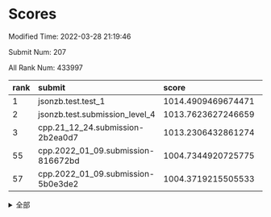# Scores

Modified Time: 2022-03-28 21:19:46

Submit Num: 207

All Rank Num: 433997

| rank |               submit               |       score        |       sigma        | pk_num |
| :--- | :--------------------------------- | :----------------- | :----------------- | :----- |
| 1    | jsonzb.test.test_1                 | 1014.4909469674471 | 0.8226033938331084 | 8388   |
| 2    | jsonzb.test.submission_level_4     | 1013.7623627246659 | 0.8366096343838381 | 8388   |
| 3    | cpp.21_12_24.submission-2b2ea0d7   | 1013.2306432861274 | 0.8029642348258805 | 8384   |
| 55   | cpp.2022_01_09.submission-816672bd | 1004.7344920725775 | 0.7225585197518619 | 8386   |
| 57   | cpp.2022_01_09.submission-5b0e3de2 | 1004.3719215505533 | 0.7294709250863652 | 8381   |


<details>
<summary>全部</summary>

| rank |                 submit                 |       score        |       sigma        | pk_num |
| :--- | :------------------------------------- | :----------------- | :----------------- | :----- |
| 1    | jsonzb.test.test_1                     | 1014.4909469674471 | 0.8226033938331084 | 8388   |
| 2    | jsonzb.test.submission_level_4         | 1013.7623627246659 | 0.8366096343838381 | 8388   |
| 3    | cpp.21_12_24.submission-2b2ea0d7       | 1013.2306432861274 | 0.8029642348258805 | 8384   |
| 4    | gobigger.level_3.submission_level_3_43 | 1012.3911331283788 | 0.7792203202071879 | 8387   |
| 5    | gobigger.level_3.submission_level_3_11 | 1011.6896237580138 | 0.7753246803285225 | 8388   |
| 6    | gobigger.level_3.submission_level_3_25 | 1011.678348965939  | 0.7636906842710931 | 8384   |
| 7    | gobigger.level_3.submission_level_3_33 | 1011.3996876757145 | 0.7820894533521561 | 8386   |
| 8    | gobigger.level_3.submission_level_3_22 | 1011.2559352029864 | 0.7789122681551004 | 8387   |
| 9    | gobigger.level_3.submission_level_3_15 | 1011.1581806671516 | 0.7859948247612135 | 8386   |
| 10   | gobigger.level_3.submission_level_3_34 | 1011.0932654278199 | 0.7539729253790791 | 8386   |
| 11   | gobigger.level_3.submission_level_3_19 | 1010.9316929555546 | 0.7499350776552138 | 8384   |
| 12   | gobigger.level_3.submission_level_3_48 | 1010.9160364388634 | 0.7752631971748485 | 8388   |
| 13   | gobigger.level_3.submission_level_3_0  | 1010.8116206785633 | 0.7718076247248233 | 8390   |
| 14   | gobigger.level_3.submission_level_3_17 | 1010.7721612817527 | 0.786983117941976  | 8384   |
| 15   | gobigger.level_3.submission_level_3_6  | 1010.7340541689188 | 0.7634646204844443 | 8385   |
| 16   | gobigger.level_3.submission_level_3_9  | 1010.7163016900467 | 0.7595558678294927 | 8380   |
| 17   | gobigger.level_3.submission_level_3_13 | 1010.5922878582684 | 0.7619932676791757 | 8384   |
| 18   | gobigger.level_3.submission_level_3_7  | 1010.5847769469697 | 0.7709589552781149 | 8385   |
| 19   | gobigger.level_3.submission_level_3_45 | 1010.57529850931   | 0.7513944234048164 | 8383   |
| 20   | gobigger.level_3.submission_level_3_4  | 1010.5511503659725 | 0.763397169946312  | 8383   |
| 21   | gobigger.level_3.submission_level_3_49 | 1010.5489777264893 | 0.7717932193739259 | 8388   |
| 22   | gobigger.level_3.submission_level_3_14 | 1010.5032359731937 | 0.7741430435648238 | 8389   |
| 23   | gobigger.level_3.submission_level_3_46 | 1010.431659722933  | 0.772022127177618  | 8389   |
| 24   | gobigger.level_3.submission_level_3_10 | 1010.3777487822915 | 0.7738714468866141 | 8389   |
| 25   | gobigger.level_3.submission_level_3_40 | 1010.3629093901066 | 0.7575850675956177 | 8389   |
| 26   | gobigger.level_3.submission_level_3_47 | 1010.3498136966293 | 0.7665117333221507 | 8388   |
| 27   | gobigger.level_3.submission_level_3_37 | 1010.2682685115357 | 0.7672224296876962 | 8390   |
| 28   | gobigger.level_3.submission_level_3_26 | 1010.2587753706132 | 0.7754592886787175 | 8387   |
| 29   | gobigger.level_3.submission_level_3_5  | 1010.2155361889438 | 0.7514982445398017 | 8385   |
| 30   | gobigger.level_3.submission_level_3_3  | 1010.1570080514498 | 0.7828703267119069 | 8390   |
| 31   | gobigger.level_3.submission_level_3_8  | 1010.1320777702766 | 0.7593683595535318 | 8384   |
| 32   | gobigger.level_3.submission_level_3_16 | 1010.1030582341384 | 0.7587111949288416 | 8386   |
| 33   | gobigger.level_3.submission_level_3_12 | 1010.0194204764163 | 0.752845770277195  | 8387   |
| 34   | gobigger.level_3.submission_level_3_41 | 1009.9909628191922 | 0.7611305593212253 | 8384   |
| 35   | gobigger.level_3.submission_level_3_24 | 1009.9039385755339 | 0.7517416694809067 | 8393   |
| 36   | gobigger.level_3.submission_level_3_18 | 1009.7800520878434 | 0.737134845097896  | 8387   |
| 37   | gobigger.level_3.submission_level_3_44 | 1009.6925489220645 | 0.7615123789398458 | 8389   |
| 38   | gobigger.level_3.submission_level_3_27 | 1009.5808360809896 | 0.7680835577216277 | 8388   |
| 39   | gobigger.level_3.submission_level_3_23 | 1009.5116594518424 | 0.7619340042298812 | 8383   |
| 40   | gobigger.level_3.submission_level_3_39 | 1009.4541225121563 | 0.746960182633221  | 8377   |
| 41   | gobigger.level_3.submission_level_3_38 | 1009.3838930226809 | 0.7464111751023804 | 8384   |
| 42   | gobigger.level_3.submission_level_3_36 | 1009.3468231039195 | 0.752225107259948  | 8387   |
| 43   | gobigger.level_3.submission_level_3_30 | 1009.3429776831678 | 0.7810279292512173 | 8382   |
| 44   | gobigger.level_3.submission_level_3_32 | 1009.3251375192802 | 0.7759887460621627 | 8382   |
| 45   | gobigger.level_3.submission_level_3_31 | 1009.2360003366197 | 0.7528863408803154 | 8387   |
| 46   | gobigger.level_3.submission_level_3_28 | 1009.2130456149766 | 0.7599428468852688 | 8383   |
| 47   | gobigger.level_3.submission_level_3_2  | 1009.2087350225825 | 0.7616418143196012 | 8387   |
| 48   | gobigger.level_3.submission_level_3_1  | 1009.1345868062164 | 0.7477922652959788 | 8389   |
| 49   | gobigger.level_3.submission_level_3_35 | 1009.0946234853042 | 0.75750935564672   | 8385   |
| 50   | gobigger.level_3.submission_level_3_20 | 1009.0803722066364 | 0.7496877342239122 | 8384   |
| 51   | gobigger.level_3.submission_level_3_21 | 1009.0600471366381 | 0.7505134051788125 | 8381   |
| 52   | gobigger.level_3.submission_level_3_42 | 1009.0176589879748 | 0.744989717656749  | 8391   |
| 53   | gobigger.level_3.submission_level_3_29 | 1008.9474463613697 | 0.7630075849515913 | 8389   |
| 54   | gobigger.level_1.submission_level_1_47 | 1004.9854516365278 | 0.7297431747024772 | 8388   |
| 55   | cpp.2022_01_09.submission-816672bd     | 1004.7344920725775 | 0.7225585197518619 | 8386   |
| 56   | gobigger.level_1.submission_level_1_5  | 1004.3983056065941 | 0.7197413518464808 | 8387   |
| 57   | cpp.2022_01_09.submission-5b0e3de2     | 1004.3719215505533 | 0.7294709250863652 | 8381   |
| 58   | gobigger.level_1.submission_level_1_49 | 1004.2528099933816 | 0.7052853157912392 | 8390   |
| 59   | gobigger.level_1.submission_level_1_36 | 1004.2172738357369 | 0.7213099229614087 | 8389   |
| 60   | gobigger.level_1.submission_level_1_20 | 1004.2110005130888 | 0.7181903053045625 | 8381   |
| 61   | gobigger.level_1.submission_level_1_8  | 1004.1700187572712 | 0.7310176700254423 | 8390   |
| 62   | gobigger.level_1.submission_level_1_4  | 1003.9487076881139 | 0.7210282003626853 | 8389   |
| 63   | gobigger.level_1.submission_level_1_33 | 1003.92703852122   | 0.7149123423069957 | 8382   |
| 64   | gobigger.level_1.submission_level_1_42 | 1003.8257867174416 | 0.72853344204629   | 8386   |
| 65   | gobigger.level_1.submission_level_1_27 | 1003.7944099825536 | 0.7127115479252354 | 8382   |
| 66   | gobigger.level_1.submission_level_1_41 | 1003.7796040091873 | 0.7385783428288721 | 8386   |
| 67   | gobigger.level_1.submission_level_1_26 | 1003.6752849020527 | 0.7154986189625132 | 8385   |
| 68   | gobigger.level_1.submission_level_1_0  | 1003.6692853623077 | 0.725318486111317  | 8382   |
| 69   | gobigger.level_1.submission_level_1_28 | 1003.5939519573052 | 0.7198958300524475 | 8385   |
| 70   | gobigger.level_1.submission_level_1_1  | 1003.5607220090441 | 0.715071396553667  | 8386   |
| 71   | gobigger.level_1.submission_level_1_15 | 1003.5153958727174 | 0.718974276869931  | 8385   |
| 72   | gobigger.level_1.submission_level_1_2  | 1003.5119999434179 | 0.7234725299150373 | 8390   |
| 73   | gobigger.level_1.submission_level_1_13 | 1003.4930506337449 | 0.7084563240117204 | 8383   |
| 74   | gobigger.level_1.submission_level_1_30 | 1003.3735722128696 | 0.7183944786645323 | 8391   |
| 75   | gobigger.level_1.submission_level_1_34 | 1003.3642765189057 | 0.7178555804629424 | 8391   |
| 76   | gobigger.level_1.submission_level_1_40 | 1003.3308104799484 | 0.7177894455635482 | 8386   |
| 77   | gobigger.level_1.submission_level_1_43 | 1003.3307049107963 | 0.7173869793819546 | 8387   |
| 78   | gobigger.level_1.submission_level_1_12 | 1003.3068334956351 | 0.7184556275468639 | 8387   |
| 79   | gobigger.level_1.submission_level_1_45 | 1003.2869722923195 | 0.7135471528623082 | 8386   |
| 80   | gobigger.level_1.submission_level_1_6  | 1003.104850425888  | 0.7099058188987714 | 8379   |
| 81   | gobigger.level_1.submission_level_1_10 | 1003.0972747237679 | 0.7154865376631829 | 8388   |
| 82   | gobigger.level_1.submission_level_1_3  | 1002.92062401413   | 0.7131319568943064 | 8387   |
| 83   | gobigger.level_1.submission_level_1_23 | 1002.9058928130014 | 0.7098424579576568 | 8390   |
| 84   | gobigger.level_1.submission_level_1_17 | 1002.8549854474963 | 0.7207102647144262 | 8384   |
| 85   | gobigger.level_1.submission_level_1_37 | 1002.8030359065617 | 0.7119135429465894 | 8385   |
| 86   | gobigger.level_1.submission_level_1_35 | 1002.7212009937198 | 0.7087408561411935 | 8388   |
| 87   | gobigger.level_1.submission_level_1_19 | 1002.7030770256251 | 0.7151829071392131 | 8386   |
| 88   | gobigger.level_1.submission_level_1_29 | 1002.658871540692  | 0.7193957062434087 | 8386   |
| 89   | gobigger.level_1.submission_level_1_46 | 1002.6508355443394 | 0.716384336765371  | 8389   |
| 90   | gobigger.level_1.submission_level_1_18 | 1002.5088369235506 | 0.7210991627041126 | 8390   |
| 91   | gobigger.level_1.submission_level_1_22 | 1002.4993070589646 | 0.712757640655581  | 8389   |
| 92   | gobigger.level_1.submission_level_1_16 | 1002.4189933159788 | 0.7075988230215915 | 8386   |
| 93   | gobigger.level_1.submission_level_1_44 | 1002.3487386695516 | 0.725140857774138  | 8387   |
| 94   | gobigger.level_1.submission_level_1_21 | 1002.338806348823  | 0.7279511647217295 | 8386   |
| 95   | gobigger.level_1.submission_level_1_14 | 1002.3162544847261 | 0.7022567405148062 | 8389   |
| 96   | gobigger.level_1.submission_level_1_11 | 1002.281663691225  | 0.7159727194627145 | 8389   |
| 97   | gobigger.level_1.submission_level_1_7  | 1002.2428345234749 | 0.7087006311978173 | 8382   |
| 98   | gobigger.level_1.submission_level_1_24 | 1002.2208471152071 | 0.7194467478996184 | 8385   |
| 99   | gobigger.level_1.submission_level_1_32 | 1002.2147263714395 | 0.7235448000682565 | 8392   |
| 100  | gobigger.level_1.submission_level_1_25 | 1002.1178541423726 | 0.70875549584571   | 8390   |
| 101  | gobigger.level_1.submission_level_1_38 | 1001.9859951259344 | 0.7276592283876844 | 8392   |
| 102  | gobigger.level_1.submission_level_1_39 | 1001.9443301729646 | 0.7065212830771282 | 8388   |
| 103  | gobigger.level_1.submission_level_1_48 | 1001.6877350561779 | 0.7091864856527303 | 8387   |
| 104  | gobigger.level_1.submission_level_1_9  | 1001.4982135562867 | 0.708337292718836  | 8389   |
| 105  | gobigger.level_1.submission_level_1_31 | 1001.394291620113  | 0.7115306207509275 | 8388   |
| 106  | gobigger.random.submission_random_44   | 997.6691387092562  | 0.6996926102030805 | 8387   |
| 107  | gobigger.random.submission_random_27   | 997.5117393364471  | 0.6987689304608629 | 8389   |
| 108  | gobigger.random.submission_random_43   | 997.1680463952824  | 0.7048306487976446 | 8383   |
| 109  | gobigger.random.submission_random_45   | 996.9858843658698  | 0.7153798609843746 | 8383   |
| 110  | gobigger.random.submission_random_41   | 996.9499852478929  | 0.706001170181517  | 8381   |
| 111  | gobigger.random.submission_random_7    | 996.8681183411733  | 0.7223326811747972 | 8384   |
| 112  | gobigger.random.submission_random_32   | 996.6926160809423  | 0.7157445638123218 | 8380   |
| 113  | gobigger.random.submission_random_8    | 996.6427005134871  | 0.7118738264988994 | 8386   |
| 114  | gobigger.random.submission_random_30   | 996.5485095960443  | 0.70349717707517   | 8388   |
| 115  | gobigger.random.submission_random_37   | 996.506706459885   | 0.7043256719139401 | 8390   |
| 116  | gobigger.random.submission_random_10   | 996.5021154105957  | 0.7034261533643327 | 8387   |
| 117  | gobigger.random.submission_random_16   | 996.4829668708721  | 0.7080936697047172 | 8386   |
| 118  | gobigger.random.submission_random_22   | 996.4614442622571  | 0.7222006326497967 | 8386   |
| 119  | gobigger.random.submission_random_3    | 996.3474471889089  | 0.7058723918614507 | 8387   |
| 120  | gobigger.random.submission_random_24   | 996.3439648900123  | 0.7027424933823311 | 8385   |
| 121  | gobigger.random.submission_random_39   | 996.33238282017    | 0.7103703905650149 | 8387   |
| 122  | gobigger.random.submission_random_13   | 996.1366037152256  | 0.7041370334452354 | 8389   |
| 123  | gobigger.random.submission_random_25   | 996.1174496448654  | 0.7121473022025577 | 8388   |
| 124  | gobigger.random.submission_random_18   | 996.1159942979333  | 0.7038946983955487 | 8389   |
| 125  | gobigger.random.submission_random_29   | 996.0832628231938  | 0.7011635386747265 | 8386   |
| 126  | gobigger.random.submission_random_19   | 996.0378247281838  | 0.7186557256485973 | 8385   |
| 127  | gobigger.random.submission_random_4    | 995.9846593759977  | 0.7098628801987941 | 8387   |
| 128  | gobigger.random.submission_random_5    | 995.8844550183442  | 0.7096166159825625 | 8385   |
| 129  | gobigger.random.submission_random_49   | 995.8794560457362  | 0.7017036149856684 | 8388   |
| 130  | gobigger.random.submission_random_35   | 995.8618583947442  | 0.7133521823335094 | 8391   |
| 131  | gobigger.random.submission_random_11   | 995.8410334320239  | 0.7237201690425742 | 8383   |
| 132  | gobigger.random.submission_random_15   | 995.8079014606901  | 0.7075875494052444 | 8386   |
| 133  | gobigger.random.submission_random_34   | 995.8037925977891  | 0.7063022074634501 | 8382   |
| 134  | gobigger.random.submission_random_31   | 995.7885985204397  | 0.7002390674290885 | 8387   |
| 135  | gobigger.random.submission_random_9    | 995.71192731058    | 0.7163694607262336 | 8380   |
| 136  | gobigger.random.submission_random_28   | 995.6948860569113  | 0.7073163108020747 | 8387   |
| 137  | gobigger.random.submission_random_6    | 995.6246374977338  | 0.7019946857593272 | 8383   |
| 138  | gobigger.random.submission_random_0    | 995.615043169401   | 0.7105970251005858 | 8386   |
| 139  | gobigger.random.submission_random_36   | 995.5958628156693  | 0.7129417754055938 | 8384   |
| 140  | gobigger.random.submission_random_40   | 995.5802974438662  | 0.7132064191747538 | 8394   |
| 141  | gobigger.random.submission_random_48   | 995.5632283941726  | 0.7152626029900613 | 8389   |
| 142  | gobigger.random.submission_random_26   | 995.4641771992908  | 0.7049341487476833 | 8385   |
| 143  | gobigger.random.submission_random_23   | 995.4274937116646  | 0.7030142009290578 | 8387   |
| 144  | gobigger.random.submission_random_14   | 995.4007702707179  | 0.7074017685663466 | 8389   |
| 145  | gobigger.random.submission_random_12   | 995.289911269226   | 0.7150439033924172 | 8386   |
| 146  | gobigger.random.submission_random_17   | 995.2494140776279  | 0.7232068563026033 | 8391   |
| 147  | gobigger.random.submission_random_47   | 995.2300131305876  | 0.7204714038775927 | 8387   |
| 148  | gobigger.random.submission_random_38   | 995.213146510976   | 0.7188890213654873 | 8390   |
| 149  | gobigger.random.submission_random_46   | 995.1534020647846  | 0.7224211897814479 | 8386   |
| 150  | gobigger.random.submission_random_1    | 995.1137093471754  | 0.7181440087993973 | 8386   |
| 151  | gobigger.random.submission_random_20   | 995.0874386737385  | 0.7037944057484836 | 8387   |
| 152  | gobigger.random.submission_random_2    | 995.0289955490664  | 0.7029828688939146 | 8390   |
| 153  | gobigger.random.submission_random_33   | 994.9067174887141  | 0.7142351677921371 | 8390   |
| 154  | gobigger.random.submission_random_21   | 994.1433822077925  | 0.7100252459453009 | 8378   |
| 155  | gobigger.level_2.submission_level_2_43 | 994.1043454573381  | 0.7141401373665193 | 8389   |
| 156  | gobigger.level_2.submission_level_2_28 | 993.8685346200649  | 0.7325129307849104 | 8388   |
| 157  | gobigger.level_2.submission_level_2_9  | 993.8343672543241  | 0.7163649535462213 | 8384   |
| 158  | gobigger.level_2.submission_level_2_39 | 993.761650378794   | 0.7161084877470176 | 8384   |
| 159  | gobigger.level_2.submission_level_2_8  | 993.6079564403094  | 0.746651512087654  | 8381   |
| 160  | gobigger.level_2.submission_level_2_15 | 993.5322813175037  | 0.7457098126298997 | 8380   |
| 161  | gobigger.level_2.submission_level_2_10 | 993.3414629846507  | 0.7363740247816101 | 8386   |
| 162  | gobigger.random.submission_random_42   | 993.3181226094474  | 0.7341194666537509 | 8388   |
| 163  | gobigger.level_2.submission_level_2_45 | 993.3165154661847  | 0.7343803191409277 | 8389   |
| 164  | gobigger.level_2.submission_level_2_12 | 993.301850617657   | 0.712314485734789  | 8389   |
| 165  | gobigger.level_2.submission_level_2_35 | 993.2515427130604  | 0.7284002677996196 | 8387   |
| 166  | gobigger.level_2.submission_level_2_30 | 993.2481510754097  | 0.7415988706703402 | 8386   |
| 167  | gobigger.level_2.submission_level_2_13 | 993.1730032852487  | 0.7169660236426066 | 8387   |
| 168  | gobigger.level_2.submission_level_2_47 | 993.1273455419048  | 0.7406062336211039 | 8395   |
| 169  | gobigger.level_2.submission_level_2_44 | 992.9683819859715  | 0.7260311745039549 | 8388   |
| 170  | gobigger.level_2.submission_level_2_6  | 992.9299609138556  | 0.7372987898336062 | 8385   |
| 171  | gobigger.level_2.submission_level_2_37 | 992.9056336421407  | 0.7289625070693818 | 8387   |
| 172  | gobigger.level_2.submission_level_2_34 | 992.813356382533   | 0.7383288981839327 | 8389   |
| 173  | gobigger.level_2.submission_level_2_11 | 992.8082898042445  | 0.7574206477241882 | 8389   |
| 174  | gobigger.level_2.submission_level_2_1  | 992.8079954058763  | 0.7356159677861167 | 8382   |
| 175  | gobigger.level_2.submission_level_2_18 | 992.67206378046    | 0.7351301175844379 | 8390   |
| 176  | gobigger.level_2.submission_level_2_46 | 992.5660023778106  | 0.7490679502801866 | 8384   |
| 177  | gobigger.level_2.submission_level_2_0  | 992.5638776129925  | 0.7410157594734159 | 8381   |
| 178  | gobigger.level_2.submission_level_2_24 | 992.4491567411217  | 0.7356090000506771 | 8385   |
| 179  | gobigger.level_2.submission_level_2_49 | 992.4217001646069  | 0.741252705797369  | 8381   |
| 180  | gobigger.level_2.submission_level_2_4  | 992.3005588681056  | 0.7415396492154649 | 8385   |
| 181  | gobigger.level_2.submission_level_2_31 | 992.1959879193788  | 0.7477428263408401 | 8387   |
| 182  | gobigger.level_2.submission_level_2_16 | 992.1824535880844  | 0.7333173998576151 | 8384   |
| 183  | gobigger.level_2.submission_level_2_2  | 992.0355876038377  | 0.733008123312505  | 8384   |
| 184  | gobigger.level_2.submission_level_2_48 | 991.8630389821939  | 0.7510125706540406 | 8386   |
| 185  | gobigger.level_2.submission_level_2_42 | 991.857991452276   | 0.7491201477713575 | 8386   |
| 186  | gobigger.level_2.submission_level_2_7  | 991.8165367116968  | 0.7391771719934193 | 8390   |
| 187  | gobigger.level_2.submission_level_2_21 | 991.733913487771   | 0.7644944916071534 | 8394   |
| 188  | gobigger.level_2.submission_level_2_40 | 991.6999080098642  | 0.738668938534003  | 8387   |
| 189  | gobigger.level_2.submission_level_2_3  | 991.696610162971   | 0.7506689641454941 | 8387   |
| 190  | gobigger.level_2.submission_level_2_22 | 991.6796965949745  | 0.7439167494909235 | 8381   |
| 191  | gobigger.level_2.submission_level_2_23 | 991.6127448831248  | 0.7604547505549833 | 8385   |
| 192  | gobigger.level_2.submission_level_2_33 | 991.5714367958375  | 0.749154557642024  | 8392   |
| 193  | gobigger.level_2.submission_level_2_27 | 991.4915408923747  | 0.7456636577363877 | 8388   |
| 194  | gobigger.level_2.submission_level_2_41 | 991.4890484317998  | 0.7375233402979331 | 8386   |
| 195  | gobigger.level_2.submission_level_2_29 | 991.2553426307604  | 0.7361595778315836 | 8390   |
| 196  | gobigger.level_2.submission_level_2_25 | 991.2444291239341  | 0.7390157840577879 | 8383   |
| 197  | gobigger.level_2.submission_level_2_14 | 991.1552856891473  | 0.7552235481853918 | 8386   |
| 198  | gobigger.level_2.submission_level_2_38 | 991.1420682383279  | 0.7380985206205454 | 8390   |
| 199  | gobigger.level_2.submission_level_2_20 | 991.1300446782737  | 0.7652672257677368 | 8390   |
| 200  | gobigger.level_2.submission_level_2_17 | 991.0731507039709  | 0.7606304847546922 | 8389   |
| 201  | gobigger.level_2.submission_level_2_36 | 991.0010671090918  | 0.7505076508390303 | 8382   |
| 202  | gobigger.level_2.submission_level_2_26 | 990.9613046858368  | 0.7748961203100656 | 8386   |
| 203  | gobigger.level_2.submission_level_2_5  | 990.9547136509484  | 0.7535163392160328 | 8387   |
| 204  | gobigger.level_2.submission_level_2_32 | 990.6549143058817  | 0.749366030770824  | 8388   |
| 205  | gobigger.level_2.submission_level_2_19 | 990.6498637125885  | 0.7674768002010429 | 8389   |
| 206  | gobigger.none.submission_none_0        | 980.4425509661762  | 1.2032816021413808 | 8385   |
| 207  | gobigger.none.submission_none_1        | 977.1864256141948  | 1.4496770408456587 | 8385   |

</details>